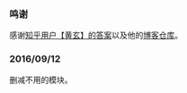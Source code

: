 ### 鸣谢
感谢[知乎用户【黄玄】的答案](http://zhihu.com/question/20223939/answer/50966881)以及他的[博客仓库](https://github.com/Huxpro/huxpro.github.io)。

### 2016/09/12
删减不用的模块。